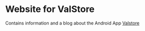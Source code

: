 # Website for ValStore

Contains information and a blog about the Android App [Valstore](https://github.com/z4roc/valstore-mobile)
